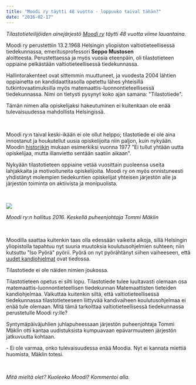 ```yaml
---
title: "Moodi ry täytti 48 vuotta - loppuuko taival tähän?"
date: "2016-02-17"
---
```


_Tilastotieteilijöiden ainejärjestö [Moodi ry](http://blogs.helsinki.fi/moodi-ry/) täytti 48 vuotta viime lauantaina._

Moodi ry perustettiin 13.2.1968 Helsingin yliopiston valtiotieteellisessä tiedekunnassa, emeritusprofessori **Seppo Mustosen** aloitteesta. Perustettaessa ja myös vuosia eteenpäin, oli tilastotieteen oppiaine pelkästään valtiotieteellisessä tiedekunnassa.

Hallintorakenteet ovat sittemmin muuttuneet, ja vuodesta 2004 lähtien oppiainetta on kandidaattitasolla opetettu lähes yhteisillä tutkintovaatimuksilla myös matemaattis-luonnontieteellisessä tiedekunnassa. Nimi on tietysti pysynyt koko ajan samana: "Tilastotiede".

Tämän nimen alla opiskelijaksi hakeutuminen ei kuitenkaan ole enää tulevaisuudessa mahdollista Helsingissä.

 

Moodi ry:n taival keski-ikään ei ole ollut helppo; tilastotiede ei ole aina innostanut ja houkutellut uusia opiskelijoita niin paljon, kuin nykyään. Moodin [historiikin](http://blogs.helsinki.fi/moodi-ry/jarjesto/historia/) mukaan esimerkiksi vuonna 1977 "Ei tullut yhtään uutta opiskelijaa, mutta illanvietto sentään saatiin aikaan".

Nykyään tilastotieteen oppiaine vetää vuosittain puoleensa useita lahjakkaita ja motivoituneita opiskelijoita. Moodi ry on myös onnistuneesti yhdistänyt molempien tiedekuntien opiskelijat yhteisen järjestön alle ja järjestön toiminta on aktiivista ja monipuolista.

 

![](https://lh3.googleusercontent.com/-ylfqcGyojAs/Vn09vs2jA0I/AAAAAAAAElE/eVz1-8qvhyQ/s800-Ic42/Hallituskuva.JPG)

_Moodi ry:n hallitus 2016. Keskellä puheenjohtaja Tommi Mäklin_

 

Moodilla saattaa kuitenkin taas olla edessään vaikeita aikoja, sillä Helsingin yliopistolla tapahtuu nyt suuria muutoksia koulutusohjelmien suhteen; niin kutsuttu "Iso Pyörä" pyörii. Pyörä on nyt pyörähtänyt siihen vaiheeseen, että [uudet kandiohjelmat](https://flamma.helsinki.fi/content/res/pri/HY350247) ovat [](https://flamma.helsinki.fi/content/res/pri/HY350247) tiedossa.

Tilastotiede ei ole näiden nimien joukossa.

Tilastotieteen opetus ei silti lopu. Tilastotiede tulee luultavasti olemaan osa matemaattis-luonnontieteellisen tiedekunnan Matemaattisten tieteiden kandiohjelmaa. Vaikuttaa kuitenkin siltä, että valtiotieteellisessä tiedekunnassa tilastotieteeseen liittyvää kandivaiheen koulutusohjelmaa ei enää tule olemaan. Mitä tämä tarkoittaa valtiotieteellisessä tiedekunnassa perustetulle Moodi ry:lle?

Syntymäpäiväjuhlien juhlapuheessaan järjestön puheenjohtaja Tommi Mäklin otti kantaa uudistuksista kumpuavaan epävarmuuteen järjestön jatkuvuutta kohtaan.

\- Ei ole varmaa, onko tulevaisuudessa enää Moodia. Nyt ei kannata miettiä huomista, Mäklin totesi.

 

_Mitä mieltä olet? Kuoleeko Moodi? Kommentoi alla._
